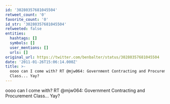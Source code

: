 ```yaml
---
id: '30280357681045504'
retweet_count: '0'
favorite_count: '0'
id_str: '30280357681045504'
retweeted: false
entities:
  hashtags: []
  symbols: []
  user_mentions: []
  urls: []
original_url: https://twitter.com/benbalter/status/30280357681045504
date: '2011-01-26T15:06:14.000Z'
title: >-
  oooo can I come with? RT @mjw064: Government Contracting and Procurement
  Class... Yay?
---
```


oooo can I come with? RT @mjw064: Government Contracting and Procurement Class... Yay?
